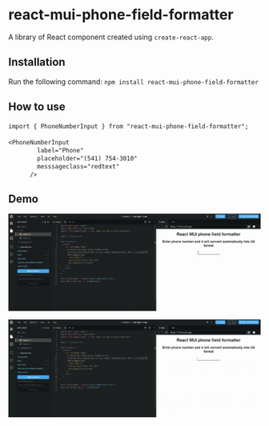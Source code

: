 # react-mui-phone-field-formatter

A library of React component created using `create-react-app`.

## Installation

Run the following command:
`npm install react-mui-phone-field-formatter`

## How to use

```
import { PhoneNumberInput } from "react-mui-phone-field-formatter";

<PhoneNumberInput
        label="Phone"
        placeholder="(541) 754-3010"
        messsageclass="redtext"
      />
```
## Demo

![](PhoneFormater.gif)

![](PhoneFormaterValidation.gif)
